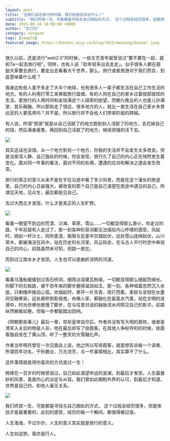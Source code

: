 ```yaml
---
layout: post
title: "当我们谈论旅行的时候，我们到底在谈论什么？"
subtitle: "我们终其一生，可能都是寻找与自己相处的方式， 这个过程会经历很多，但是体验才是最重要的，此刻的感受，经历的每一个瞬间，都值得被记录。"
date: 2025-09-18 10:00:00 +0000
author: "文刀刘"
category: notepad
tags: [sample]
featured_image: https://bucket.uicp.cn/blog/2025/meaning/banner.jpeg
---
```


很久以前，还是流行“web2.0”的时候，一些文艺青年就曾说过“要不要在一起，就和Ta一起去旅行吧”。同样，也有人说「趁年轻多出去走走」。似乎很多人都在鼓励大家要去旅行，要走出去看看大千世界。那么，旅行或者旅游对于我们而言，到底意味着什么呢？

我身边有些人差不多走了大半个地球，也有很多人一辈子都生活在自己工作生活的地方。有的人利用打零工来换取旅行盘缠，有的人则在自己的家乡过着按部就班的生活。爱旅行的人用时间和金钱满足个人探索的欲望，而朝九晚五的人也是儿孙满堂、其乐融融。所以那些走了很远、很多地方的人，就比一直生活在自己家乡未曾远足的人更高贵吗？并不是。所以旅行并不会给人们带来阶层的跨越。

有人说，所谓“旅游”就是从自己活腻了的地方跑到别人活腻了的地方，去花掉自己的钱，然后满身疲惫，再回到自己活腻了的地方，继续顽强的活下去。

![](https://bucket.uicp.cn/blog/2025/meaning/lvren.jpeg)

其实这话也没错。从一个地方到另一个地方，你我的生活并不会发生太多改变。但是当夜深人静、自己独处的时候，你会发现，旅行久了自己的内心正在悄然发生着变化。面对同一件事的看法，面对不同的处境，遭遇的应对和解决之道会发生改变。

旅行的真正的意义从来不是在乎在沿途中看了多少风景，而是在这个漫长的旅途里，自己的内心日益强大，被改变的那个自己是自己渴望在旅途中遇见的自己。所谓见天地，见众生，最后都是见自己。

去过大西北才发现，什么才是真正的人生旷野。

![](https://bucket.uicp.cn/blog/2025/meaning/xibei.jpeg)

看着一眼望不到边的荒漠、沙滩、草原、雪山……一切都显得那么渺小，你走过的路，千年前就有人走过了，那一刻各种形容词都无法描绘内心呼啸的感受，风起时，扬起一抔沙土，风吹麦浪，极限与反差中交错起伏，远处雪山连绵起伏，山川草木，都被淹没在风中。站在历史的长河里，风云际会，在与古人平行时空中审视自己的内心，前路虽然未可知，但路一直在。

而到过江南水乡才发现，人生也可以是曲折流转的河道。

![](https://bucket.uicp.cn/blog/2025/meaning/jiangnan.jpg)

看着乌篷船缓缓划过青石桥洞，细雨沾湿黛瓦粉墙，一切都显得那么细腻而绵长。你脚下的石板路，被千百年来的脚步磨得温润如玉，那一刻，各种喧嚣忽然沉入水底，只剩橹声拨动心弦。炊烟起时，晕开一片天青，雨打芭蕉，柔软与坚韧在水墨间交融晕染，远处廊桥倒影摇曳，舟楫人家，都融化在氤氲水汽里。站在文明的涟漪中，时光仿佛也放慢了脚步，在与往昔对话的脉脉流水间照见自己的影子。前路纵然蜿蜒如巷，但每一步都能踏出回响。

《明朝那些事儿》最后一章，崇祯皇帝自尽后，作者并没有写大明的衰败，或者是清军入关后的物是人非，他在最后却写了徐霞客。在其他人争权夺利的时候，徐霞客独自坐在了黄山顶，听了一整天的大雪融化声。

作者当年明月曾在一次见面会上说，他之所以写徐霞客，就是想告诉每一个读者，所谓百年功名、干秋霸业、万古流芳，与一件事情相比，其实算不了什么。

这件事情就是用你喜欢的方式度过一生！

杨绛在一百岁的时候曾说过，自己如此渴望命运的波澜，到最后才发现，人生最曼妙的风景，竟是内心的淡定与从容。我们曾如此期盼外界的认可，到最后才知道，世界是自己的，和他人毫无关系。

![](https://bucket.uicp.cn/blog/2025/meaning/beiying.jpeg)

我们终其一生，可能都是寻找与自己相处的方式， 这个过程会经历很多，但是体验才是最重要的，此刻的感受，经历的每一个瞬间，都值得被记录。

人生海海，不过尔尔，人生的意义其实就是旅行的意义。

人生如逆旅，我亦是行人。